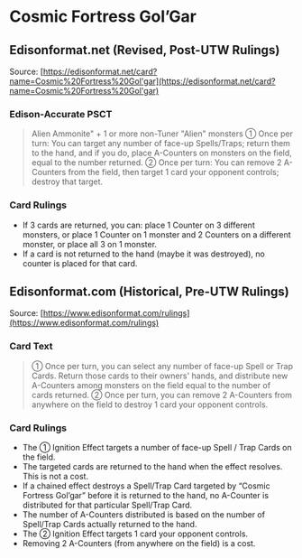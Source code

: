 # Cosmic Fortress Gol’Gar

## Edisonformat.net (Revised, Post-UTW Rulings)

Source: [https://edisonformat.net/card?name=Cosmic%20Fortress%20Gol'gar](https://edisonformat.net/card?name=Cosmic%20Fortress%20Gol'gar)

### Edison-Accurate PSCT

> Alien Ammonite" + 1 or more non-Tuner "Alien" monsters
> ① Once per turn: You can target any number of face-up Spells/Traps; return them to the hand, and if you do, place A-Counters on monsters on the field, equal to the number returned.
> ② Once per turn: You can remove 2 A-Counters from the field, then target 1 card your opponent controls; destroy that target.

### Card Rulings

*   If 3 cards are returned, you can:
place 1 Counter on 3 different monsters, or
place 1 Counter on 1 monster and 2 Counters on a different monster, or
place all 3 on 1 monster.
*   If a card is not returned to the hand (maybe it was destroyed), no counter is placed for that card.


## Edisonformat.com (Historical, Pre-UTW Rulings)

Source: [https://www.edisonformat.com/rulings](https://www.edisonformat.com/rulings)

### Card Text

> ① Once per turn, you can select any number of face-up Spell or Trap Cards. Return those cards to their owners' hands, and distribute new A-Counters among monsters on the field equal to the number of cards returned. ② Once per turn, you can remove 2 A-Counters from anywhere on the field to destroy 1 card your opponent controls.

### Card Rulings

*   The ① Ignition Effect targets a number of face-up Spell / Trap Cards on the field.
*   The targeted cards are returned to the hand when the effect resolves. This is not a cost.
*   If a chained effect destroys a Spell/Trap Card targeted by “Cosmic Fortress Gol’gar” before it is returned to the hand, no A-Counter is distributed for that particular Spell/Trap Card.
*   The number of A-Counters distributed is based on the number of Spell/Trap Cards actually returned to the hand.
*   The ② Ignition Effect targets 1 card your opponent controls.
*   Removing 2 A-Counters (from anywhere on the field) is a cost.


